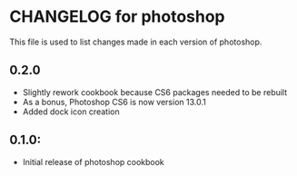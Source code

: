 # CHANGELOG for photoshop

This file is used to list changes made in each version of photoshop.

## 0.2.0

* Slightly rework cookbook because CS6 packages needed to be rebuilt
* As a bonus, Photoshop CS6 is now version 13.0.1
* Added dock icon creation

## 0.1.0:

* Initial release of photoshop cookbook